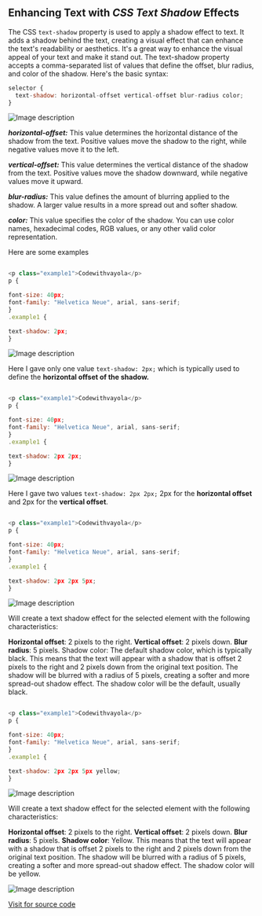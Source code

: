 ## Enhancing Text with _CSS Text Shadow_ Effects

The CSS `text-shadow` property is used to apply a shadow effect to text. It adds a shadow behind the text, creating a visual effect that can enhance the text's readability or aesthetics. It's a great way to enhance the visual appeal of your text and make it stand out. The text-shadow property accepts a comma-separated list of values that define the offset, blur radius, and color of the shadow. Here's the basic syntax:

```javascript
selector {
  text-shadow: horizontal-offset vertical-offset blur-radius color;
}
```


![Image description](https://dev-to-uploads.s3.amazonaws.com/uploads/articles/mkchwg47vquen2oflr5e.jpeg)

**_horizontal-offset:_** This value determines the horizontal distance of the shadow from the text. Positive values move the shadow to the right, while negative values move it to the left.

_**vertical-offset:**_ This value determines the vertical distance of the shadow from the text. Positive values move the shadow downward, while negative values move it upward.

**_blur-radius:_** This value defines the amount of blurring applied to the shadow. A larger value results in a more spread out and softer shadow.

_**color:**_ This value specifies the color of the shadow. You can use color names, hexadecimal codes, RGB values, or any other valid color representation.

Here are some examples

```javascript

<p class="example1">Codewithvayola</p>
p {

font-size: 40px;
font-family: "Helvetica Neue", arial, sans-serif;
}
.example1 {

text-shadow: 2px;
}
```

![Image description](https://dev-to-uploads.s3.amazonaws.com/uploads/articles/ozewyma1l45xe5lcbalh.jpeg)

Here I gave only one value `text-shadow: 2px;` which is typically used to define the **horizontal offset of the shadow.** 

```javascript

<p class="example1">Codewithvayola</p>
p {

font-size: 40px;
font-family: "Helvetica Neue", arial, sans-serif;
}
.example1 {

text-shadow: 2px 2px;
}
```

![Image description](https://dev-to-uploads.s3.amazonaws.com/uploads/articles/cdl2e9iulyqfxngd110m.jpeg)

Here I gave two values `text-shadow: 2px 2px;` 2px for the **horizontal offset** and 2px for the **vertical offset**.

```javascript

<p class="example1">Codewithvayola</p>
p {

font-size: 40px;
font-family: "Helvetica Neue", arial, sans-serif;
}
.example1 {

text-shadow: 2px 2px 5px;
}
```

![Image description](https://dev-to-uploads.s3.amazonaws.com/uploads/articles/zorw9e2ru63eelqthehw.jpeg)

Will create a text shadow effect for the selected element with the following characteristics:

**Horizontal offset**: 2 pixels to the right.
**Vertical offset**: 2 pixels down.
**Blur radius**: 5 pixels.
Shadow color: The default shadow color, which is typically black.
This means that the text will appear with a shadow that is offset 2 pixels to the right and 2 pixels down from the original text position. The shadow will be blurred with a radius of 5 pixels, creating a softer and more spread-out shadow effect. The shadow color will be the default, usually black.
```javascript

<p class="example1">Codewithvayola</p>
p {

font-size: 40px;
font-family: "Helvetica Neue", arial, sans-serif;
}
.example1 {

text-shadow: 2px 2px 5px yellow;
}
```

![Image description](https://dev-to-uploads.s3.amazonaws.com/uploads/articles/rskxxddw147hurszdjqs.jpeg)

Will create a text shadow effect for the selected element with the following characteristics:

**Horizontal offset**: 2 pixels to the right.
**Vertical offset**: 2 pixels down.
**Blur radius**: 5 pixels.
**Shadow color**: Yellow.
This means that the text will appear with a shadow that is offset 2 pixels to the right and 2 pixels down from the original text position. The shadow will be blurred with a radius of 5 pixels, creating a softer and more spread-out shadow effect. The shadow color will be yellow.


![Image description](https://dev-to-uploads.s3.amazonaws.com/uploads/articles/7vjr61bnt6ifdef6jtcb.jpeg)

[Visit for source code](https://codepen.io/vayolapradeep/pen/abPONOR)
